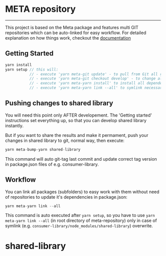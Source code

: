 # META repository
----
This project is based on the Meta package and features multi GIT repositories which can be auto-linked for easy workflow.
For detailed explanation on how things work, checkout the [documentation](https://github.com/mateodelnorte/meta)

## Getting Started

```js
yarn install
yarn setup // this will:
           // - execute 'yarn meta-git update' - to pull from Git all repositories defined in .meta file
           // - execute 'yarn meta-git checkout develop' - to change all branches to develop (if repository has such branch)
           // - execute 'yarn meta-yarn install' to install all dependencies in subfolders
           // - execute 'yarn meta-yarn link --all' to symlink necessary dependencies
```

## Pushing changes to shared library

You will need this point only AFTER developement. The 'Getting started' instructions set everything up, so that you can develop shared library instantly. 

But if you want to share the results and make it permament, push your changes in shared library to git, normal way, then execute: 

```js
yarn meta-bump-yarn shared-library
``` 

This command will auto git-tag last commit and update correct tag version in package.json files of e.g. consumer-library.

## Workflow

You can link all packages (subfolders) to easy work with them without need of repositories to update it's dependencies in package.json:

```js
yarn meta-yarn link --all
```

This command is auto executed after `yarn setup`, so you have to use `yarn meta-yarn link --all` (in root directory of meta-repository) only in case of symlink (e.g. `consumer-library/node_modules/shared-library`) overwrite.
# shared-library
